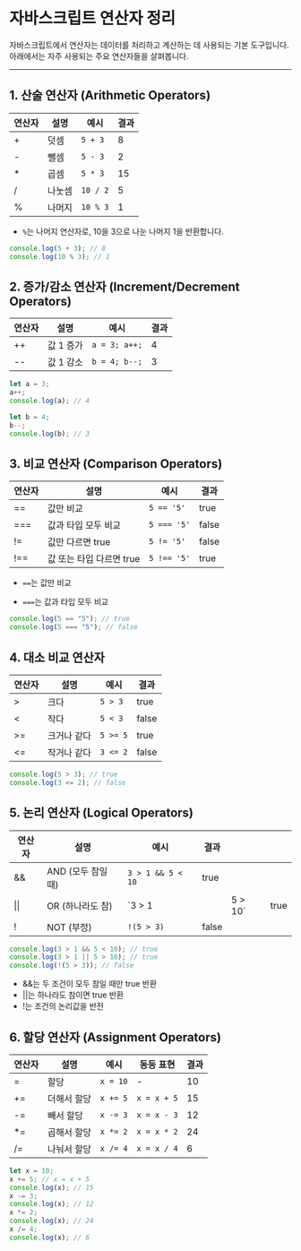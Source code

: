 # 자바스크립트 연산자 정리

자바스크립트에서 연산자는 데이터를 처리하고 계산하는 데 사용되는 기본 도구입니다.  
아래에서는 자주 사용되는 주요 연산자들을 살펴봅니다.

---

## 1. 산술 연산자 (Arithmetic Operators)

| 연산자 | 설명   | 예시     | 결과 |
| ------ | ------ | -------- | ---- |
| +      | 덧셈   | `5 + 3`  | 8    |
| -      | 뺄셈   | `5 - 3`  | 2    |
| \*     | 곱셈   | `5 * 3`  | 15   |
| /      | 나눗셈 | `10 / 2` | 5    |
| %      | 나머지 | `10 % 3` | 1    |

- `%`는 나머지 연산자로, 10을 3으로 나눈 나머지 1을 반환합니다.

```js
console.log(5 + 3); // 8
console.log(10 % 3); // 1
```

## 2. 증가/감소 연산자 (Increment/Decrement Operators)

| 연산자 | 설명      | 예시          | 결과 |
| ------ | --------- | ------------- | ---- |
| ++     | 값 1 증가 | `a = 3; a++;` | 4    |
| --     | 값 1 감소 | `b = 4; b--;` | 3    |

```javascript
let a = 3;
a++;
console.log(a); // 4

let b = 4;
b--;
console.log(b); // 3
```

## 3. 비교 연산자 (Comparison Operators)

| 연산자 | 설명                     | 예시        | 결과  |
| ------ | ------------------------ | ----------- | ----- |
| ==     | 값만 비교                | `5 == '5'`  | true  |
| ===    | 값과 타입 모두 비교      | `5 === '5'` | false |
| !=     | 값만 다르면 true         | `5 != '5'`  | false |
| !==    | 값 또는 타입 다르면 true | `5 !== '5'` | true  |

- `==`는 값만 비교

- `===`는 값과 타입 모두 비교

```js
console.log(5 == "5"); // true
console.log(5 === "5"); // false
```

## 4. 대소 비교 연산자

| 연산자 | 설명        | 예시     | 결과  |
| ------ | ----------- | -------- | ----- |
| >      | 크다        | `5 > 3`  | true  |
| <      | 작다        | `5 < 3`  | false |
| >=     | 크거나 같다 | `5 >= 5` | true  |
| <=     | 작거나 같다 | `3 <= 2` | false |

```js
console.log(5 > 3); // true
console.log(3 <= 2); // false
```

## 5. 논리 연산자 (Logical Operators)

| 연산자 | 설명               | 예시              | 결과  |          |      |
| ------ | ------------------ | ----------------- | ----- | -------- | ---- |
| &&     | AND (모두 참일 때) | `3 > 1 && 5 < 10` | true  |          |      |
| \|\|   | OR (하나라도 참)   | \`3 > 1           |       | 5 > 10\` | true |
| !      | NOT (부정)         | `!(5 > 3)`        | false |          |      |

```js
console.log(3 > 1 && 5 < 10); // true
console.log(3 > 1 || 5 > 10); // true
console.log(!(5 > 3)); // false
```

- &&는 두 조건이 모두 참일 때만 true 반환
- ||는 하나라도 참이면 true 반환
- !는 조건의 논리값을 반전

## 6. 할당 연산자 (Assignment Operators)

| 연산자 | 설명        | 예시     | 동등 표현   | 결과 |
| ------ | ----------- | -------- | ----------- | ---- |
| =      | 할당        | `x = 10` | -           | 10   |
| +=     | 더해서 할당 | `x += 5` | `x = x + 5` | 15   |
| -=     | 빼서 할당   | `x -= 3` | `x = x - 3` | 12   |
| \*=    | 곱해서 할당 | `x *= 2` | `x = x * 2` | 24   |
| /=     | 나눠서 할당 | `x /= 4` | `x = x / 4` | 6    |

```js
let x = 10;
x += 5; // x = x + 5
console.log(x); // 15
x -= 3;
console.log(x); // 12
x *= 2;
console.log(x); // 24
x /= 4;
console.log(x); // 6
```
